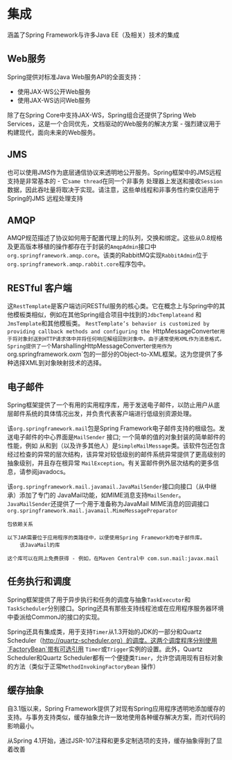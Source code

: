 #   集成

涵盖了Spring Framework与许多Java EE（及相关）技术的集成


##  Web服务
Spring提供对标准Java Web服务API的全面支持：
-   使用JAX-WS公开Web服务
-   使用JAX-WS访问Web服务

除了在Spring Core中支持JAX-WS，Spring组合还提供了Spring Web Services，这是一个合同优先，文档驱动的Web服务的解决方案 - 强烈建议用于构建现代，面向未来的Web服务。


##  JMS

也可以使用JMS作为底层通信协议来透明地公开服务。Spring框架中的JMS远程支持是非常基本的 - 它`same thread`在同一个非事务 处理器上发送和接收`Session`数据，因此吞吐量将取决于实现。请注意，这些单线程和非事务性约束仅适用于Spring的JMS 远程处理支持


##  AMQP

AMQP规范描述了协议如何用于配置代理上的队列，交换和绑定。这些从0.8规格及更高版本移植的操作都存在于封装的`AmqpAdmin`接口中`org.springframework.amqp.core`。该类的RabbitMQ实现`RabbitAdmin`位于`org.springframework.amqp.rabbit.core`程序包中。


##  RESTful 客户端

这`RestTemplate`是客户端访问RESTful服务的核心类。它在概念上与Spring中的其他模板类相似，例如在其他Spring组合项目中找到的`JdbcTemplateand` 和 `JmsTemplate`和其他模板类。 `RestTemplate’s behavior is customized by providing callback methods and configuring the `HttpMessageConverter`用于将对象封送到HTTP请求体中并将任何响应解组回到对象中。由于通常使用XML作为消息格式，Spring提供了一个`MarshallingHttpMessageConverter`使用作为`org.springframework.oxm`包的一部分的Object-to-XML框架。这为您提供了多种选择XML到对象映射技术的选择。


##  电子邮件

Spring框架提供了一个有用的实用程序库，用于发送电子邮件，以防止用户从底层邮件系统的具体情况出发，并负责代表客户端进行低级别资源处理。

该`org.springframework.mail`包是Spring Framework电子邮件支持的根级包。发送电子邮件的中心界面是`MailSender` 接口; 一个简单的值的对象封装的简单邮件的性能，例如 从和到（以及许多其他人）是`SimpleMailMessage`类。该软件包还包含经过检查的异常的层次结构，该异常对较低级别的邮件系统异常提供了更高级别的抽象级别，并且存在根异常 `MailException`。有关富邮件例外层次结构的更多信息，请参阅javadocs。

该`org.springframework.mail.javamail.JavaMailSender`接口向接口（从中继承）添加了专门的 JavaMail功能，如MIME消息支持`MailSender`。`JavaMailSender`还提供了一个用于准备称为JavaMail MIME消息的回调接口 `org.springframework.mail.javamail.MimeMessagePreparator`

```
包依赖关系

以下JAR需要位于应用程序的类路径中，以便使用Spring Framework的电子邮件库。
    该JavaMail的库

这个库可以在网上免费获得 - 例如，在Maven Central中 com.sun.mail:javax.mail
```


##  任务执行和调度

Spring框架提供了用于异步执行和任务的调度与抽象`TaskExecutor`和`TaskScheduler`分别接口。Spring还具有那些支持线程池或在应用程序服务器环境中委派给CommonJ的接口的实现。

Spring还具有集成类，用于支持`Timer`从1.3开始的JDK的一部分和Quartz Scheduler（http://quartz-scheduler.org）的调度。这两个调度程序分别使用`FactoryBean`带有可选引用 `Timer`或`Trigger`实例的设置。此外，Quartz Scheduler和Quartz Scheduler都有一个便捷类`Timer`，允许您调用现有目标对象的方法（类似于正常`MethodInvokingFactoryBean` 操作）


##  缓存抽象

自3.1版以来，Spring Framework提供了对现有Spring应用程序透明地添加缓存的支持。与事务支持类似，缓存抽象允许一致地使用各种缓存解决方案，而对代码的影响最小。

从Spring 4.1开始，通过JSR-107注释和更多定制选项的支持，缓存抽象得到了显着改善



